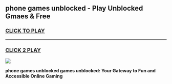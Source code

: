 
## phone games unblocked - Play Unblocked Gmaes & Free
<h3>
<a href="https://premium.freeplayer.one?title=phone_games_unblocked&ref=19F">CLICK TO PLAY</a></h3>
<hr>

<h3>
<a href="https://premium.freeplayer.one?title=phone_games_unblocked&ref=19F">CLICK 2 PLAY</a>
  
</h3>

<a href="https://premium.freeplayer.one?title=phone_games_unblocked&ref=19F/"><img src="https://clearcache.store/games.png"></a>


**phone games unblocked games unblocked: Your Gateway to Fun and Accessible Online Gaming**
